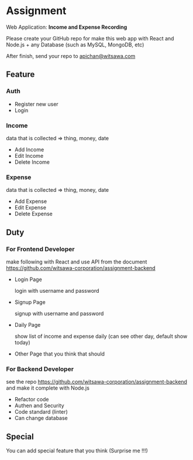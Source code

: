 # Assignment

Web Application: **Income and Expense Recording**

Please create your GitHub repo for make this web app with React and Node.js + any Database (such as MySQL, MongoDB, etc)

After finish, send your repo to apichan@witsawa.com

## Feature

### Auth

- Register new user
- Login

### Income

data that is collected
  => thing, money, date
- Add Income
- Edit Income
- Delete Income

### Expense

data that is collected
  => thing, money, date

- Add Expense
- Edit Expense
- Delete Expense

## Duty

### For Frontend Developer

make following with React and use API from the document <https://github.com/witsawa-corporation/assignment-backend>

- Login Page

  login with username and password

- Signup Page

  signup with username and password

- Daily Page

  show list of income and expense daily (can see other day, default show today)

- Other Page that you think that should

### For Backend Developer

see the repo <https://github.com/witsawa-corporation/assignment-backend> and make it complete with Node.js

- Refactor code
- Authen and Security
- Code standard (linter)
- Can change database

## Special

You can add special feature that you think (Surprise me !!!)

